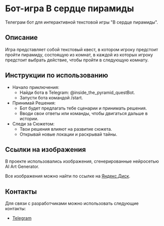 # Бот-игра В сердце пирамиды 

Телеграм бот для интерактивной текстовой игры "В сердце пирамиды".


## Описание

Игра представляет собой текстовый квест, 
в котором игроку предстоит пройти пирамиду, 
состоящую из комнат, в каждой из которых игроку предстоит выбрать действие, 
чтобы пройти в следующую комнату.

## Инструкции по использованию
- Начало приключения:
  - Найди бота в Telegram: @inside_the_pyramid_questBot.
  - Запусти бота командой /start.
- Принимай Решения:
  - Бот будет предлагать тебе сценарии и принимать решения.
  - Вводи свои ответы или команды, чтобы двигаться дальше в истории. 
- Следи за Сюжетом:
  - Твои решения влияют на развитие сюжета. 
  - Открывай новые локации и раскрывай тайны.


## Ссылки на изображения
В проекте использовались изображения, сгенерированные нейросетью AI Art Generator.

Все изображения можно найти по ссылке на [Яндекс.Диск](https://disk.yandex.ru/d/OzdkSp6JwL7J3Q).

## Контакты
Для связи с разработчиками можно использовать следующие контакты:

- [Telegram](https://t.me/MAPCIANINPLAY)
